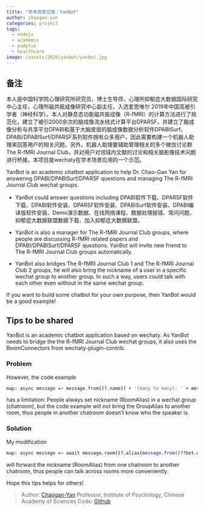 ```yaml
---
title: "学术场景应用：YanBot"
author: chaogan-yan
categories: project
tags:
  - nodejs
  - academic
  - padplus
  - healthcare
image: /assets/2020/yanbot/yanbot.jpg 
---
```


## 备注

本人是中国科学院心理研究所研究员，博士生导师，心理所抑郁症大数据国际研究中心主任，心理所磁共振成像研究中心副主任，入选爱思唯尔 2019年中国高被引学者（神经科学）。本人对静息态功能磁共振成像（R-fMRI）的计算方法进行了规范化，建立了被引2000余次的脑成像流水线式计算平台DPARSF，并建立了脑成像分析与共享平台DPABI和基于大脑皮层的脑成像数据分析软件DPABISurf。 DPABI/DPABISurf/DPARSF系列软件拥有众多用户，因此需要构建一个机器人助理来回答用户的相关问题。另外，机器人助理要辅助管理相关的多个微信讨论群The R-fMRI Journal Club，并对用户对领域内文献的讨论和相关脑影像技术问题进行桥接。本项目是wechaty在学术场景应用的一个示范。

YanBot is an academic chatbot application to help Dr. Chao-Gan Yan for answering DPABI/DPABISurf/DPARSF questions and managing The R-fMRI Journal Club wechat groups.

- YanBot could answer questions including DPABI软件下载、DPARSF软件下载、DPABI软件安装、DPARSF软件安装、DPABISurf软件安装、DPABI编译版软件安装、Demo演示数据、在线网络课程、数据处理报错、常问问题、抑郁症大数据联盟数据下载、加入抑郁症大数据联盟。

- YanBot is also a manager for The R-fMRI Journal Club groups, where people are discussing R-fMRI related papers and DPABI/DPABISurf/DPARSF questions. YanBot will invite new friend to The R-fMRI Journal Club groups automatically.

- YanBot also bridges The R-fMRI Journal Club 1 and The R-fMRI Journal Club 2 groups, he will also bring the nickname of a user in a specific wechat group to another group. In such a way, users could talk with each other even without in the same wechat group.

If you want to build some chatbot for your own purpose, then YanBot would be a good example!

## Tips to be shared

YanBot is an academic chatbot application based on wechaty. As YanBot needs to bridge the the R-fMRI Journal Club wechat groups, it also uses the RoomConnectors from wechaty-plugin-contrib.

### Problem

However, the code example

```sh
map: async message => message.from()?.name() + '(many to many): ' + message.text(),
```

has a limitation: People always set nickname (RoomAlias) in a wechat group (chatroom), but the code example will not bring the GroupAlias to another room, thus people in another chatroom doesn’t know who the speaker is.

### Solution

My modification

```sh
map: async message => await message.room()?.alias(message.from()??bot.userSelf()) + '(另群): ' + message.text(),
```

will forward the nickname (RoomAlias) from one chatroom to another chatroom, thus people can talk across rooms more conveniently.

Hope this tips helps for others!

> Author: [Chaogan-Yan](https://github.com/Chaogan-Yan) Professor, Institute of Psychology, Chinese Academy of Sciences
> Code: [Github](https://github.com/Chaogan-Yan/YanBot)
